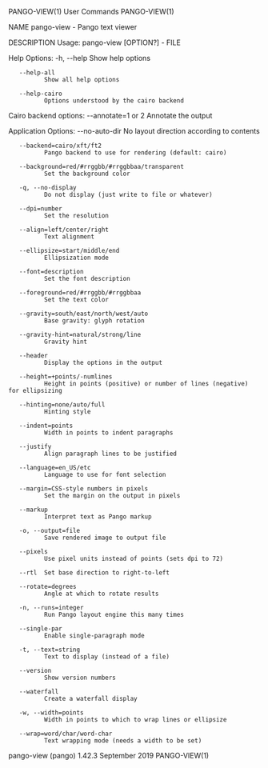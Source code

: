 PANGO-VIEW(1)                                                                                   User Commands                                                                                   PANGO-VIEW(1)



NAME
       pango-view - Pango text viewer

DESCRIPTION
   Usage:
              pango-view [OPTION?] - FILE

   Help Options:
       -h, --help
              Show help options

       --help-all
              Show all help options

       --help-cairo
              Options understood by the cairo backend

   Cairo backend options:
       --annotate=1 or 2
              Annotate the output

   Application Options:
       --no-auto-dir
              No layout direction according to contents

       --backend=cairo/xft/ft2
              Pango backend to use for rendering (default: cairo)

       --background=red/#rrggbb/#rrggbbaa/transparent
              Set the background color

       -q, --no-display
              Do not display (just write to file or whatever)

       --dpi=number
              Set the resolution

       --align=left/center/right
              Text alignment

       --ellipsize=start/middle/end
              Ellipsization mode

       --font=description
              Set the font description

       --foreground=red/#rrggbb/#rrggbbaa
              Set the text color

       --gravity=south/east/north/west/auto
              Base gravity: glyph rotation

       --gravity-hint=natural/strong/line
              Gravity hint

       --header
              Display the options in the output

       --height=+points/-numlines
              Height in points (positive) or number of lines (negative) for ellipsizing

       --hinting=none/auto/full
              Hinting style

       --indent=points
              Width in points to indent paragraphs

       --justify
              Align paragraph lines to be justified

       --language=en_US/etc
              Language to use for font selection

       --margin=CSS-style numbers in pixels
              Set the margin on the output in pixels

       --markup
              Interpret text as Pango markup

       -o, --output=file
              Save rendered image to output file

       --pixels
              Use pixel units instead of points (sets dpi to 72)

       --rtl  Set base direction to right-to-left

       --rotate=degrees
              Angle at which to rotate results

       -n, --runs=integer
              Run Pango layout engine this many times

       --single-par
              Enable single-paragraph mode

       -t, --text=string
              Text to display (instead of a file)

       --version
              Show version numbers

       --waterfall
              Create a waterfall display

       -w, --width=points
              Width in points to which to wrap lines or ellipsize

       --wrap=word/char/word-char
              Text wrapping mode (needs a width to be set)



pango-view (pango) 1.42.3                                                                       September 2019                                                                                  PANGO-VIEW(1)
